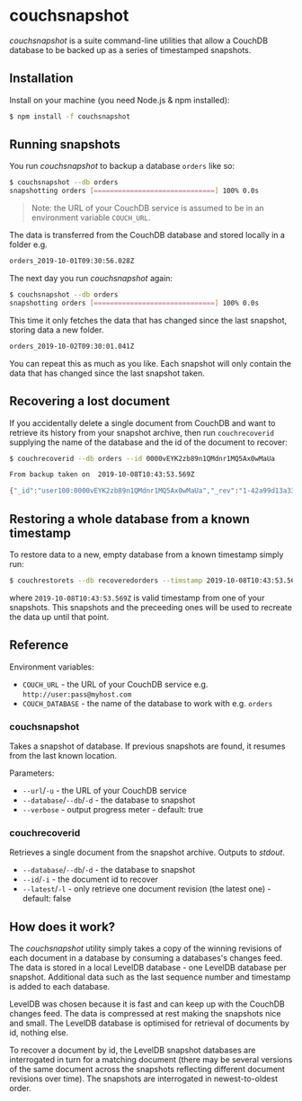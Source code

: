 # couchsnapshot

_couchsnapshot_ is a suite command-line utilities that allow a CouchDB database to be backed up as a series of timestamped snapshots. 

## Installation

Install on your machine (you need Node.js & npm installed):

```sh
$ npm install -f couchsnapshot
```

## Running snapshots

You run _couchsnapshot_ to backup a database `orders` like so:

```sh
$ couchsnapshot --db orders
snapshotting orders [==============================] 100% 0.0s
```

> Note: the URL of your CouchDB service is assumed to be in an environment variable `COUCH_URL`.

The data is transferred from the CouchDB database and stored locally in a folder e.g.

```sh
orders_2019-10-01T09:30:56.028Z
```

The next day you run _couchsnapshot_ again:

```sh
$ couchsnapshot --db orders
snapshotting orders [==============================] 100% 0.0s
```

This time it only fetches the data that has changed since the last snapshot, storing data a new folder.

```sh
orders_2019-10-02T09:30:01.041Z
```

You can repeat this as much as you like. Each snapshot will only contain the data that has changed since the last snapshot taken.

## Recovering a lost document

If you accidentally delete a single document from CouchDB and want to retrieve its history from your snapshot archive, then run `couchrecoverid` supplying the name of the database and the id of the document to recover:

```sh
$ couchrecoverid --db orders --id 0000vEYK2zb89n1QMdnr1MQ5Ax0wMaUa

From backup taken on  2019-10-08T10:43:53.569Z 

{"_id":"user100:0000vEYK2zb89n1QMdnr1MQ5Ax0wMaUa","_rev":"1-42a99d13a33e46b1f37f4f937d167458","type":"order","customerEmail":"jessi.payne@yahoo.com","saleDate":"2019-07-14","saleTime":"09:19:04","paymentRef":"PayPal6550849282680302","currency":"XOF","basket":[{"productId":"A402","productName":"cheese toe pushing","productVariant":"honolulu gaps"},{"productId":"A199","productName":"tablets melissa debug","productVariant":"hazards eh"}],"total":1713.5765,"status":"paid","dispatched":true,"dispatchAddress":{"street":"1553 Bark Street","town":"Gosport","zip":"BB9 5WF"},"dispatchCourierRef":"RoyalMail7732058936313772"}
```

## Restoring a whole database from a known timestamp

To restore data to a new, empty database from a known timestamp simply run:

```sh
$ couchrestorets --db recoveredorders --timstamp 2019-10-08T10:43:53.569Z
```

where `2019-10-08T10:43:53.569Z` is valid timestamp from one of your snapshots. This snapshots and the preceeding ones will be used to recreate the data up until that point.

## Reference

Environment variables:

- `COUCH_URL` - the URL of your CouchDB service e.g. `http://user:pass@myhost.com`
- `COUCH_DATABASE` - the name of the database to work with e.g. `orders`

### couchsnapshot

Takes a snapshot of database. If previous snapshots are found, it resumes from the last known location.

Parameters:

- `--url`/`-u` - the URL of your CouchDB service
- `--database`/`--db`/`-d` - the database to snapshot
- `--verbose` - output progress meter - default: true 

### couchrecoverid

Retrieves a single document from the snapshot archive. Outputs to _stdout_.

- `--database`/`--db`/`-d` - the database to snapshot
- `--id`/`-i` - the document id to recover
- `--latest`/`-l` - only retrieve one document revision (the latest one) - default: false

## How does it work?

The _couchsnapshot_ utility simply takes a copy of the winning revisions of each document in a database by consuming a databases's changes feed. The data is stored in a local LevelDB database - one LevelDB database per snapshot. Additional data such as the last sequence number and timestamp is added to each database. 

LevelDB was chosen because it is fast and can keep up with the CouchDB changes feed. The data is compressed at rest making the snapshots nice and small. The LevelDB database is optimised for retrieval of documents by id, nothing else.

To recover a document by id, the LevelDB snapshot databases are interrogated in turn for a matching document (there may be several versions of the same document across the snapshots reflecting different document revisions over time). The snapshots are interrogated in newest-to-oldest order.